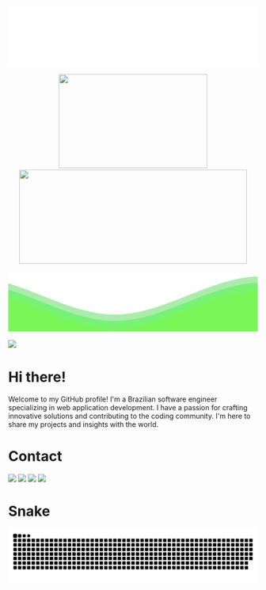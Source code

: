 <p align="center">
  <img src="https://raw.githubusercontent.com/PedroLMaia/PedroLMaia/b2322d43a5f784da45e47def870b1fb00be5a358/OndaReversa.svg" width="1000" height="120">
</p>
<div align="center">
  <img src="https://git-stats-private-git-main-pedrolmaia.vercel.app/api/top-langs/?username=PedroLMaia&layout=compact&langs_count=8&theme=shadow_green" width="300" height="190"/>
  <img src="https://git-stats-private-git-main-pedrolmaia.vercel.app/api?username=PedroLMaia&show_icons=true&theme=shadow_green&include_all_commits=true&count_private=true" width="460" height="190" w/>
</div>
<p align="center">
  <img src="https://raw.githubusercontent.com/PedroLMaia/PedroLMaia/b2322d43a5f784da45e47def870b1fb00be5a358/Onda.svg" width="1000" height="120">
</p>

![](https://komarev.com/ghpvc/?username=PedroLMaia&color=009000)
# Hi there!
Welcome to my GitHub profile! I'm a Brazilian software engineer specializing in web application development. I have a passion for crafting innovative solutions and contributing to the coding community. I'm here to share my projects and insights with the world.


# Contact
<div> 
  <a href = "https://portfolio-pedrolmaia.vercel.app"><img src="https://img.shields.io/badge/-Portf%C3%B3lio-%23009000?style=for-the-badge&logo=O&logoColor=white" target="_blank"></a>
  <a href="https://www.linkedin.com/in/pedrolmaia" target="_blank"><img src="https://img.shields.io/badge/-LinkedIn-%228B22?style=for-the-badge&logo=l&logoColor=white" target="_blank"></a> 
  <a href="https://www.instagram.com/_pedrolzmaia/" target="_blank"><img src="https://img.shields.io/badge/-Instagram-%2332CD32?style=for-the-badge&logo=i&logoColor=white" target="_blank"></a>                                   
  <a href = "mailto:pedro-luiz-maia@hotmail.com"><img src="https://img.shields.io/badge/-Outlook-%2332CD32?style=for-the-badge&logo=l&logoColor=white" target="_blank"></a>
</div>

# Snake
<div align="center">
    <picture>
  <source
    media="(prefers-color-scheme: dark)"
    srcset="https://raw.githubusercontent.com/PedroLMaia/PedroLMaia/output/github-contribution-grid-snake-dark.svg"
  />
  <source
    media="(prefers-color-scheme: light)"
    srcset="https://raw.githubusercontent.com/PedroLMaia/PedroLMaia/output/github-contribution-grid-snake-dark.svg"
  />
  <img
    alt="Animação"
    src="https://raw.githubusercontent.com/PedroLMaia/PedroLMaia/output/github-contribution-grid-snake-dark.svg"
  />
</picture>
</div>
